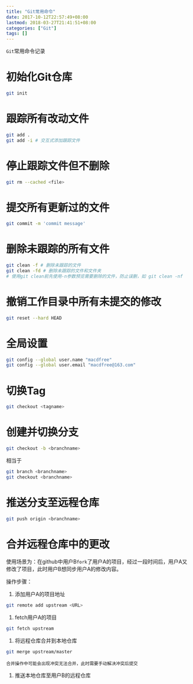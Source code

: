 ```yaml
---
title: "Git常用命令"
date: 2017-10-12T22:57:49+08:00
lastmod: 2018-03-27T21:41:51+08:00
categories: ["Git"]
tags: []
---
```


`Git`常用命令记录
<!--more-->

# 初始化Git仓库

``` sh
git init
```

# 跟踪所有改动文件

``` sh
git add .
git add -i # 交互式添加跟踪文件
```

# 停止跟踪文件但不删除

``` sh
git rm --cached <file>
```

# 提交所有更新过的文件

``` sh
git commit -m 'commit message'
```

# 删除未跟踪的所有文件

``` sh
git clean -f # 删除未跟踪的文件
git clean -fd # 删除未跟踪的文件和文件夹
# 使用git clean前先使用-n参数预览需要删除的文件，防止误删，如 git clean -nf
```

# 撤销工作目录中所有未提交的修改

``` sh
git reset --hard HEAD
```

# 全局设置

``` sh
git config --global user.name "macdfree"
git config --global user.email "macdfree@163.com"
```

# 切换Tag

``` sh
git checkout <tagname>
```

# 创建并切换分支

``` sh
git checkout -b <branchname>
```

相当于

``` sh
git branch <branchname>
git checkout <branchname>
```

# 推送分支至远程仓库

``` sh
git push origin <branchname>
```

# 合并远程仓库中的更改

使用场景为：在github中用户B`fork`了用户A的项目，经过一段时间后，用户A又修改了项目，此时用户B想同步用户A的修改内容。

操作步骤：

1. 添加用户A的项目地址

``` sh
git remote add upstream <URL>
```

1. fetch用户A的项目

``` sh
git fetch upstream
```

1. 将远程仓库合并到本地仓库

``` sh
git merge upstream/master
```

    合并操作中可能会出现冲突无法合并，此时需要手动解决冲突后提交

1. 推送本地仓库至用户B的远程仓库